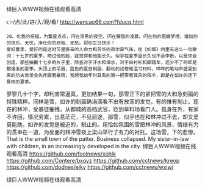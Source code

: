 
绿巨人WWW视频在线观看高清




👉/点/此/进/入/观/看/ http://wencao66.com?fducq.html




	20、化我的祝福，为繁星点点，闪在漆黑的夜空、闪在朦胧的凌晨、闪在你的眉睫梦境，增加你的快乐、无忧，净化你的烦恼、无愁。祝你生日快乐！
	爱好夏季，爱好的是这时节里振奋的人命力和芳华的荷尔蒙气味，在《如烟》内里有这么一句歌词：十七岁的夏季，吻过他的脸，就觉得和他能长久。似乎在夏季里长久也不会中断，以是你会创造，那些拍摄十七岁的片子里，除去对于汗水和泪水，对于白衬衫和脚踏车，还少不了的即是都爆发的夏季。头顶上的吊扇，蓝色的夏日制服，翻动的试卷和温习材料，哗哗的笔动声盛夏到来的功夫常常会先伴跟着暴雨，我想我幼年时具有的第一把带着耳朵的阳伞，即是在如许的连下暴雨的夏季。
寥寥几十个字，却利害常逼真，更加结果一句，那雪正下的紧把雪的大和急刻画的特殊精粹。同样是雪，如许的刻画确涓滴看不出有放荡的发觉，有的惟有制止。现在的林冲，受暴徒摧残，从都城的高档武官，贬到草料场看门人。孤身在外，有家不许回，情况劳累，出息茫茫，不见前途，那雪，似乎也在和林冲过不去，却又爱莫能助。如许的发觉是被迫的，制止的。用恰如氛围的雪把林冲的风景、情绪有力的贯串在一道，为反面的林冲雪夜上梁山举行了有力的衬托。这场雪，下的悲惨。
That is the small town of the patter.
Business collapsed.
My sister-in-law with children, in an increasingly developed in the city.
绿巨人WWW视频在线观看高清 https://github.com/foolnews/xohlk
https://github.com/Contere/bxqyz
https://github.com/cctnews/kreop
https://github.com/dodnes/eikv
https://github.com/cctnews/wxiwi





绿巨人WWW视频在线观看高清
